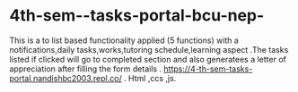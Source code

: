 # 4th-sem--tasks-portal-bcu-nep-
This is a to list based functionality applied (5 functions) with a notifications,daily tasks,works,tutoring schedule,learning aspect .The tasks listed if clicked will go to completed section and also generatees a letter of appreciation after filling the form details . https://4-th-sem-tasks-portal.nandishbc2003.repl.co/ .  Html ,ccs ,js.
